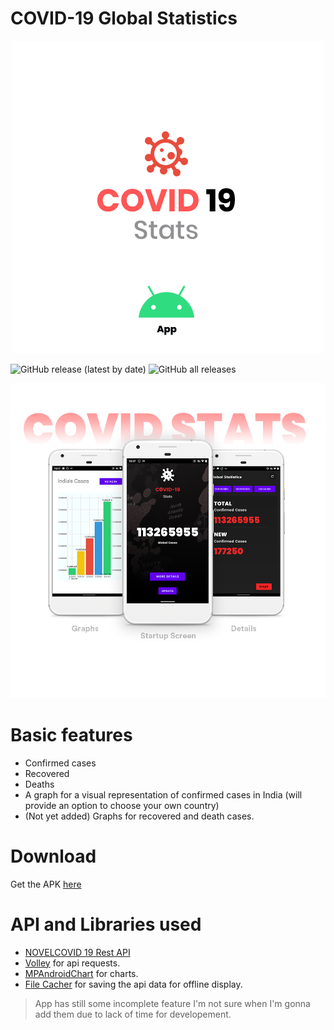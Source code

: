 # COVID-19 Global Statistics
<p align="center">
  <img src="https://github.com/Shagnikpaul/COVID-19-Stats-App/blob/master/LOGO.png" />
</p>

![GitHub release (latest by date)](https://img.shields.io/github/v/release/Shagnikpaul/COVID-19-Stats-App?color=green&label=App%20Version)
![GitHub all releases](https://img.shields.io/github/downloads/Shagnikpaul/COVID-19-Stats-App/total?color=green&label=Total%20downloads)

<p align="center">
  <img src="https://github.com/Shagnikpaul/COVID-19-Stats-App/blob/master/Banner.png" />
</p>

# Basic features
  * Confirmed cases
  * Recovered 
  * Deaths
  * A graph for a visual representation of confirmed cases in India (will provide an option to choose your own country)
  * (Not yet added) Graphs for recovered and death cases.
# Download
Get the APK [here](https://github.com/Shagnikpaul/COVID-19-Stats-App/releases/download/v0.1/COVID.STATS.v0.1.apk)

# API and Libraries used
  * [NOVELCOVID 19 Rest API](https://disease.sh/) 
  * [Volley](https://github.com/google/volley) for api requests.
  * [MPAndroidChart](https://github.com/PhilJay/MPAndroidChart) for charts.
  * [File Cacher](https://github.com/kosalgeek/FileCacher) for saving the api data for offline display.
  
> App has still some incomplete feature I'm not sure when I'm gonna add them due to lack of time for developement.  
